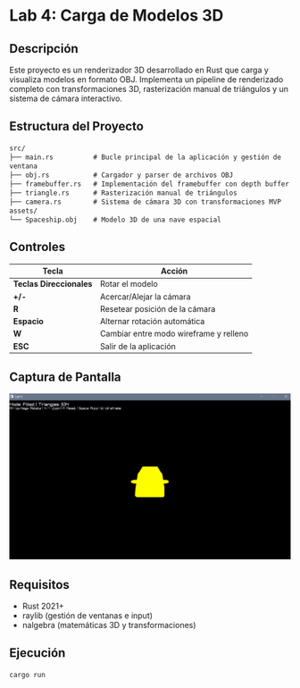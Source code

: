 # Lab 4: Carga de Modelos 3D

## Descripción
Este proyecto es un renderizador 3D desarrollado en Rust que carga y visualiza modelos en formato OBJ. Implementa un pipeline de renderizado completo con transformaciones 3D, rasterización manual de triángulos y un sistema de cámara interactivo.

## Estructura del Proyecto

```
src/
├── main.rs          # Bucle principal de la aplicación y gestión de ventana
├── obj.rs           # Cargador y parser de archivos OBJ
├── framebuffer.rs   # Implementación del framebuffer con depth buffer
├── triangle.rs      # Rasterización manual de triángulos
├── camera.rs        # Sistema de cámara 3D con transformaciones MVP
assets/
└── Spaceship.obj    # Modelo 3D de una nave espacial
```

## Controles

| Tecla | Acción |
|-------|--------|
| **Teclas Direccionales** | Rotar el modelo |
| **+/-** | Acercar/Alejar la cámara |
| **R** | Resetear posición de la cámara |
| **Espacio** | Alternar rotación automática |
| **W** | Cambiar entre modo wireframe y relleno |
| **ESC** | Salir de la aplicación |

## Captura de Pantalla

![Lab 4](Lab4.png)

## Requisitos

- Rust 2021+
- raylib (gestión de ventanas e input)
- nalgebra (matemáticas 3D y transformaciones)

## Ejecución

```bash
cargo run
```
